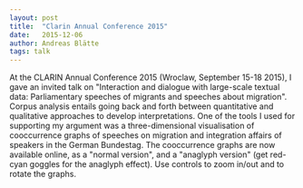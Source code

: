 ```yaml
---
layout: post
title:  "Clarin Annual Conference 2015"
date:   2015-12-06
author: Andreas Blätte
tags: talk
---
```



At the CLARIN Annual Conference 2015 (Wroclaw, September 15-18 2015), I gave an invited talk
on "Interaction and dialogue with large-scale textual data: Parliamentary speeches of migrants
and speeches about migration". Corpus analysis entails going back and forth between quantitative
and qualitative approaches to develop interpretations. One of the tools I used for supporting my
argument was a three-dimensional visualisation of cooccurrence graphs of speeches on migration
and integration affairs of speakers in the German Bundestag. The cooccurrence graphs are now available
online, as a "normal version", and a "anaglyph version" (get red-cyan goggles for the anaglyph effect).
Use controls to zoom in/out and to rotate the graphs.
